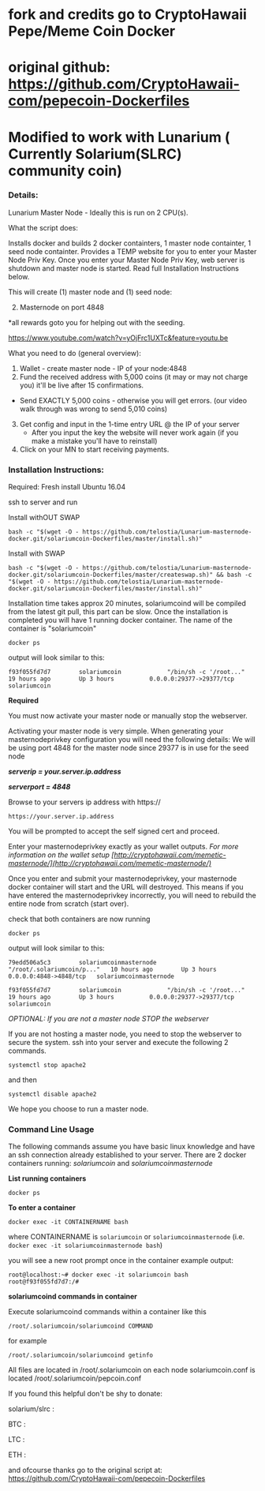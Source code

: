 # fork and credits go to CryptoHawaii Pepe/Meme Coin Docker 
# original github: https://github.com/CryptoHawaii-com/pepecoin-Dockerfiles
# Modified to work with Lunarium ( Currently Solarium(SLRC) community coin)

### Details:
Lunarium Master Node - Ideally this is run on 2 CPU(s).

What the script does: 

Installs docker and builds 2 docker containters, 1 master node containter, 1 seed node containter.  Provides a TEMP website for you to enter your Master Node Priv Key.  Once you enter your Master Node Priv Key, web server is shutdown and master node is started. Read full Installation Instructions below.


This will create (1) master node and (1) seed node: 

2. Masternode on port 4848

*all rewards goto you for helping out with the seeding. 

https://www.youtube.com/watch?v=yOjFrc1UXTc&feature=youtu.be

What you need to do (general overview):

1. Wallet - create master node - IP of your node:4848 
2. Fund the received address with 5,000 coins (it may or may not charge you) it'll be live after 15 confirmations. 
  - Send EXACTLY 5,000 coins - otherwise you will get errors. (our video walk through was wrong to send 5,010 coins)
3. Get config and input in the 1-time entry URL @ the IP of your server
   - After you input the key the website will never work again (if you make a mistake you'll have to reinstall)
4. Click on your MN to start receiving payments.

### Installation Instructions:

Required: Fresh install Ubuntu 16.04

ssh to server and run

Install withOUT SWAP
```
bash -c "$(wget -O - https://github.com/telostia/Lunarium-masternode-docker.git/solariumcoin-Dockerfiles/master/install.sh)"
```

Install with SWAP
```
bash -c "$(wget -O - https://github.com/telostia/Lunarium-masternode-docker.git/solariumcoin-Dockerfiles/master/createswap.sh)" && bash -c "$(wget -O - https://github.com/telostia/Lunarium-masternode-docker.git/solariumcoin-Dockerfiles/master/install.sh)"
```

Installation time takes approx 20 minutes, solariumcoind will be compiled from the latest git pull, this part can be slow.
Once the installation is completed you will have 1 running docker container. The name of the container is "solariumcoin"

`docker ps` 

output will look similar to this:

```f93f055fd7d7        solariumcoin             "/bin/sh -c '/root..."   19 hours ago        Up 3 hours          0.0.0.0:29377->29377/tcp   solariumcoin```

**Required** 

You must now activate your master node or manually stop the webserver.

Activating your master node is very simple. 
When generating your masternodeprivkey configuration you will need the following details:
We will be using port 4848 for the master node since 29377 is in use for the seed node

***serverip = your.server.ip.address***

***serverport = 4848***

Browse to your servers ip address with https://

`https://your.server.ip.address`

You will be prompted to accept the self signed cert and proceed.

Enter your masternodeprivkey exactly as your wallet outputs. *For more information on the wallet setup [http://cryptohawaii.com/memetic-masternode/](http://cryptohawaii.com/memetic-masternode/)*

Once you enter and submit your masternodeprivkey, your masternode docker container will start and the URL will destroyed. This means if you have entered the masternodeprivkey incorrectly, you will need to rebuild the entire node from scratch (start over).

check that both containers are now running

`docker ps`

output will look similar to this:
```
79edd506a5c3        solariumcoinmasternode   "/root/.solariumcoin/p..."   10 hours ago        Up 3 hours          0.0.0.0:4848->4848/tcp   solariumcoinmasternode

f93f055fd7d7        solariumcoin             "/bin/sh -c '/root..."   19 hours ago        Up 3 hours          0.0.0.0:29377->29377/tcp   solariumcoin
```
*OPTIONAL: If you are not a master node STOP the webserver*

If you are not hosting a master node, you need to stop the webserver to secure the system.
ssh into your server and execute the following 2 commands.

`systemctl stop apache2`

and then

`systemctl disable apache2`

We hope you choose to run a master node.


### Command Line Usage

The following commands assume you have basic linux knowledge and have an ssh connection already established to your server. 
There are 2 docker containers running: *solariumcoin* and *solariumcoinmasternode*

**List running containers**

`docker ps`

**To enter a container**

`docker exec -it CONTAINERNAME bash`

where CONTAINERNAME is `solariumcoin` or `solariumcoinmasternode` (i.e. `docker exec -it solariumcoinmasternode bash`)

you will see a new root prompt once in the container 
example output:
```
root@localhost:~# docker exec -it solariumcoin bash
root@f93f055fd7d7:/#
```

**solariumcoind commands in container**

Execute solariumcoind commands within a container like this

`/root/.solariumcoin/solariumcoind COMMAND`

for example

`/root/.solariumcoin/solariumcoind getinfo`

All files are located in /root/.solariumcoin on each node
solariumcoin.conf is located /root/.solariumcoin/pepcoin.conf

If you found this helpful don't be shy to donate:

solarium/slrc : 

BTC : 

LTC : 

ETH : 


and ofcourse thanks go to the original script at: https://github.com/CryptoHawaii-com/pepecoin-Dockerfiles






 
